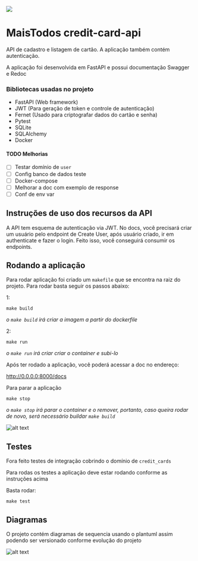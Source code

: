 ![](https://media.tenor.com/3AV9En0ZpkIAAAAC/tarjeta-de-cr%C3%A9dito-mojo-jojo.gif)

# MaisTodos credit-card-api

API de cadastro e listagem de cartão. A aplicação também contém autenticação.

A aplicação foi desenvolvida em FastAPI e possui documentação Swagger e Redoc

### Bibliotecas usadas no projeto

* FastAPI (Web framework)
* JWT (Para geração de token e controle de autenticação)
* Fernet (Usado para criptografar dados do cartão e senha)
* Pytest
* SQLite
* SQLAlchemy
* Docker

#### TODO Melhorias

- [ ] Testar domínio de `user`
- [ ] Config banco de dados teste
- [ ] Docker-compose
- [ ] Melhorar a doc com exemplo de response
- [ ] Conf de env var

## Instruções de uso dos recursos da API

A API tem esquema de autenticação via JWT.
No docs, você precisará criar um usuário pelo endpoint de Create User, após usuário criado, ir
em authenticate e fazer o login. Feito isso, você conseguirá consumir os endpoints.

## Rodando a aplicação
Para rodar aplicação foi criado um `makefile` que se encontra na raiz do projeto. Para rodar
basta seguir os passos abaixo:

1:

    make build
_o `make build` irá criar a imagem a partir do dockerfile_

2:

    make run
_o `make run` irá criar criar o container e subi-lo_

Após ter rodado a aplicação, você poderá acessar a doc no endereço:

http://0.0.0.0:8000/docs

Para parar a aplicação

    make stop
_o `make stop` irá parar o container e o remover, portanto, caso queira
rodar de novo, será necessário buildar `make build`_

![alt text](https://i.ibb.co/3p9Zp8h/Design-sem-nome-5.png)

## Testes
Fora feito testes de integração cobrindo o domínio de `credit_cards`

Para rodas os testes a aplicação deve estar rodando conforme as instruções acima

Basta rodar:

    make test

## Diagramas
O projeto contém diagramas de sequencia usando o plantuml assim
podendo ser versionado conforme evolução do projeto

![alt text](https://i.ibb.co/S035ScN/Selection-279.png)
